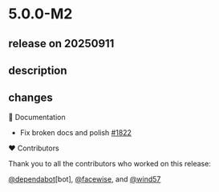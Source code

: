 # 5.0.0-M2

## release on 20250911
## description
## changes
📔 Documentation

* Fix broken docs and polish <a href="https://github.com/spring-cloud/spring-cloud-kubernetes/pull/1822" data-hovercard-type="pull_request" data-hovercard-url="/spring-cloud/spring-cloud-kubernetes/pull/1822/hovercard">#1822</a>

❤️ Contributors

Thank you to all the contributors who worked on this release:

<a class="user-mention notranslate" data-hovercard-type="organization" data-hovercard-url="/orgs/dependabot/hovercard" data-octo-click="hovercard-link-click" data-octo-dimensions="link_type:self" href="https://github.com/dependabot">@dependabot</a>[bot], <a class="user-mention notranslate" data-hovercard-type="user" data-hovercard-url="/users/facewise/hovercard" data-octo-click="hovercard-link-click" data-octo-dimensions="link_type:self" href="https://github.com/facewise">@facewise</a>, and <a class="user-mention notranslate" data-hovercard-type="user" data-hovercard-url="/users/wind57/hovercard" data-octo-click="hovercard-link-click" data-octo-dimensions="link_type:self" href="https://github.com/wind57">@wind57</a>

